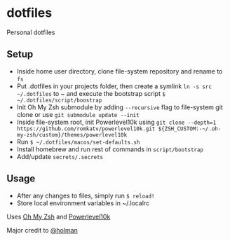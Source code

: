 # dotfiles
Personal dotfiles

## Setup
- Inside home user directory, clone file-system repository and rename to `fs`
- Put .dotfiles in your projects folder, then create a symlink `ln -s src ~/.dotfiles` to ~ and execute the bootstrap script `$ ~/.dotfiles/script/boostrap`
- Init Oh My Zsh submodule by adding `--recursive` flag to file-system git clone or use `git submodule update --init`
- Inside file-system root, init Powerlevel10k using `git clone --depth=1 https://github.com/romkatv/powerlevel10k.git ${ZSH_CUSTOM:-~/.oh-my-zsh/custom}/themes/powerlevel10k`
- Run `$ ~/.dotfiles/macos/set-defaults.sh`
- Install homebrew and run rest of commands in `script/bootstrap`
- Add/update `secrets/.secrets`

## Usage
- After any changes to files, simply run `$ reload!`
- Store local environment variables in ~/.localrc

Uses [Oh My Zsh](https://github.com/ohmyzsh/ohmyzsh) and [Powerlevel10k](https://github.com/romkatv/powerlevel10k)


Major credit to [@holman](https://github.com/holman)
